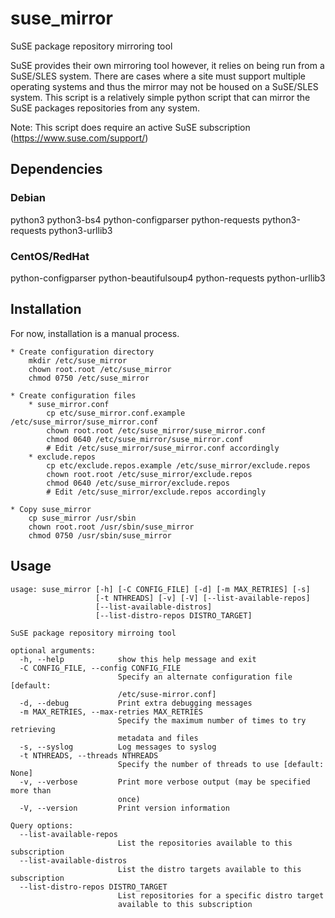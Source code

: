 # suse_mirror

SuSE package repository mirroring tool

SuSE provides their own mirroring tool however, it relies on being run from a
SuSE/SLES system.  There are cases where a site must support multiple
operating systems and thus the mirror may not be housed on a SuSE/SLES system.
This script is a relatively simple python script that can mirror the SuSE
packages repositories from any system.

Note:
This script does require an active SuSE subscription (https://www.suse.com/support/)


## Dependencies

### Debian

python3
python3-bs4
python-configparser
python-requests
python3-requests
python3-urllib3

### CentOS/RedHat

python-configparser
python-beautifulsoup4
python-requests
python-urllib3


## Installation

For now, installation is a manual process.

    * Create configuration directory
        mkdir /etc/suse_mirror
        chown root.root /etc/suse_mirror
        chmod 0750 /etc/suse_mirror

    * Create configuration files
        * suse_mirror.conf
            cp etc/suse_mirror.conf.example /etc/suse_mirror/suse_mirror.conf
            chown root.root /etc/suse_mirror/suse_mirror.conf
            chmod 0640 /etc/suse_mirror/suse_mirror.conf
            # Edit /etc/suse_mirror/suse_mirror.conf accordingly
        * exclude.repos
            cp etc/exclude.repos.example /etc/suse_mirror/exclude.repos
            chown root.root /etc/suse_mirror/exclude.repos
            chmod 0640 /etc/suse_mirror/exclude.repos
            # Edit /etc/suse_mirror/exclude.repos accordingly

    * Copy suse_mirror
        cp suse_mirror /usr/sbin
        chown root.root /usr/sbin/suse_mirror
        chmod 0750 /usr/sbin/suse_mirror


## Usage

    usage: suse_mirror [-h] [-C CONFIG_FILE] [-d] [-m MAX_RETRIES] [-s]
                       [-t NTHREADS] [-v] [-V] [--list-available-repos]
                       [--list-available-distros]
                       [--list-distro-repos DISTRO_TARGET]

    SuSE package repository mirroing tool

    optional arguments:
      -h, --help            show this help message and exit
      -C CONFIG_FILE, --config CONFIG_FILE
                            Specify an alternate configuration file [default:
                            /etc/suse-mirror.conf]
      -d, --debug           Print extra debugging messages
      -m MAX_RETRIES, --max-retries MAX_RETRIES
                            Specify the maximum number of times to try retrieving
                            metadata and files
      -s, --syslog          Log messages to syslog
      -t NTHREADS, --threads NTHREADS
                            Specify the number of threads to use [default: None]
      -v, --verbose         Print more verbose output (may be specified more than
                            once)
      -V, --version         Print version information

    Query options:
      --list-available-repos
                            List the repositories available to this subscription
      --list-available-distros
                            List the distro targets available to this subscription
      --list-distro-repos DISTRO_TARGET
                            List repositories for a specific distro target
                            available to this subscription

